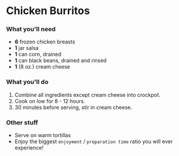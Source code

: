 Chicken Burritos
=============

### What you'll need

 - **6** frozen chicken breasts
 - **1** jar salsa
 - **1** can corn, drained
 - **1** can black beans, drained and rinsed
 - **1** (8 oz.) cream cheese

### What you'll do

 1. Combine all ingredients except cream cheese into crockpot.
 1. Cook on low for 8 - 12 hours.
 1. 30 minutes before serving, stir in cream cheese.

### Other stuff

 - Serve on warm tortillas
 - Enjoy the biggest `enjoyment` / `preparation time` ratio you will ever experience!
